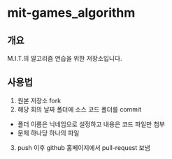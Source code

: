 # mit-games_algorithm

## 개요

M.I.T.의 알고리즘 연습을 위한 저장소입니다.

## 사용법

1. 원본 저장소 fork
2. 해당 회의 날짜 폴더에 소스 코드 폴더를 commit
* 폴더 이름은 닉네임으로 설정하고 내용은 코드 파일만 첨부
* 문제 하나당 하나의 파일
3. push 이후 github 홈페이지에서 pull-request 보냄
